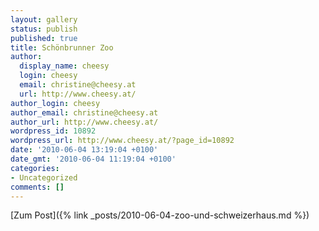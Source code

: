 ```yaml
---
layout: gallery
status: publish
published: true
title: Schönbrunner Zoo
author:
  display_name: cheesy
  login: cheesy
  email: christine@cheesy.at
  url: http://www.cheesy.at/
author_login: cheesy
author_email: christine@cheesy.at
author_url: http://www.cheesy.at/
wordpress_id: 10892
wordpress_url: http://www.cheesy.at/?page_id=10892
date: '2010-06-04 13:19:04 +0100'
date_gmt: '2010-06-04 11:19:04 +0100'
categories:
- Uncategorized
comments: []
---
```


[Zum Post]({% link _posts/2010-06-04-zoo-und-schweizerhaus.md %})
<!--:-->
